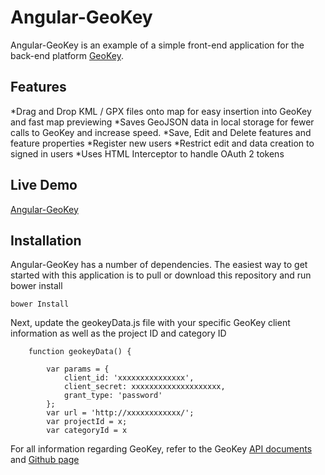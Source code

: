 # Angular-GeoKey

Angular-GeoKey is an example of a simple front-end application for the back-end platform [GeoKey](http://geokey.org.uk/). 

## Features

*Drag and Drop KML / GPX files onto map for easy insertion into GeoKey and fast map previewing
*Saves GeoJSON data in local storage for fewer calls to GeoKey and increase speed.
*Save, Edit and Delete features and feature properties
*Register new users
*Restrict edit and data creation to signed in users
*Uses HTML Interceptor to handle OAuth 2 tokens

## Live Demo

[Angular-GeoKey](http://178.62.58.84/Angular-GeoKey/)

## Installation

Angular-GeoKey has a number of dependencies.  The easiest way to get started with this application is to pull or download this repository and run bower install 

```
bower Install 
```
Next, update the geokeyData.js file with your specific GeoKey client information as well as the project ID and category ID
```
    function geokeyData() {

        var params = {
            client_id: 'xxxxxxxxxxxxxxx',
            client_secret: xxxxxxxxxxxxxxxxxxxx,
            grant_type: 'password'
        };
        var url = 'http://xxxxxxxxxxxx/';
        var projectId = x;
        var categoryId = x
```
For all information regarding GeoKey, refer to the GeoKey [API documents](http://geokey.org.uk/docs/web-api.html) and [Github page](https://github.com/ExCiteS/geokey)
